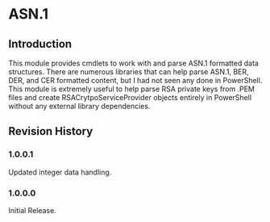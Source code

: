 # ASN.1

## Introduction
This module provides cmdlets to work with and parse ASN.1 formatted data structures. There are numerous libraries that can help parse
ASN.1, BER, DER, and CER formatted content, but I had not seen any done in PowerShell. This module is extremely useful to help parse
RSA private keys from .PEM files and create RSACrytpoServiceProvider objects entirely in PowerShell without any external library dependencies.

## Revision History

### 1.0.0.1
Updated integer data handling.

### 1.0.0.0
Initial Release.